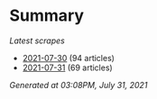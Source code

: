 # Summary
*Latest scrapes*
* [2021-07-30](https://github.com/nuuuwan/news_lk/blob/data/news_lk.2021-07-30.json) (94 articles)
* [2021-07-31](https://github.com/nuuuwan/news_lk/blob/data/news_lk.2021-07-31.json) (69 articles)

*Generated at 03:08PM, July 31, 2021*
